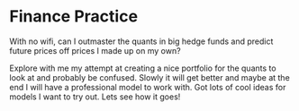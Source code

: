 # Finance Practice
 With no wifi, can I outmaster the quants in big hedge funds and predict future prices off prices I made up on my own?

Explore with me my attempt at creating a nice portfolio for the quants to look at and probably be confused.
Slowly it will get better and maybe at the end I will have a professional model to work with. Got lots of cool ideas for models I want to try out. Lets see how it goes!

